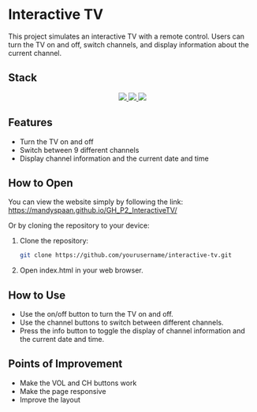 # Interactive TV

This project simulates an interactive TV with a remote control. Users can turn the TV on and off, switch channels, and display information about the current channel.

## Stack

<div align="center">
<a href="https://developer.mozilla.org/es/docs/Web/HTML">
    <img src= "https://img.shields.io/badge/HTML5-FF6C37?style=for-the-badge&logo=HTML5&logoColor=white"/>
</a>
<a href="https://developer.mozilla.org/es/docs/Web/CSS">
    <img src= "https://img.shields.io/badge/css-1D7CF2?style=for-the-badge&logo=css3&logoColor=white"/>
</a>
<a href="https://www.javascript.com/">
    <img src= "https://img.shields.io/badge/JavaScript-F7DF1E?style=for-the-badge&logo=javascript&logoColor=black"/>
</a>
 </div>

## Features

- Turn the TV on and off
- Switch between 9 different channels
- Display channel information and the current date and time

## How to Open

You can view the website simply by following the link: https://mandyspaan.github.io/GH_P2_InteractiveTV/

Or by cloning the repository to your device:

1. Clone the repository:
   ```bash
   git clone https://github.com/yourusername/interactive-tv.git
   ```
2. Open index.html in your web browser.

## How to Use

- Use the on/off button to turn the TV on and off.
- Use the channel buttons to switch between different channels.
- Press the info button to toggle the display of channel information and the current date and time.

## Points of Improvement

- Make the VOL and CH buttons work
- Make the page responsive
- Improve the layout
